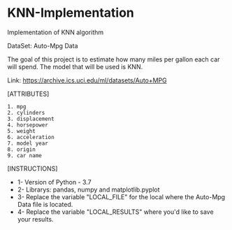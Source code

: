 # KNN-Implementation
Implementation of KNN algorithm


DataSet: Auto-Mpg Data

The goal of this project is to estimate how many miles per gallon each car will spend. The model that will be used is KNN.

Link: https://archive.ics.uci.edu/ml/datasets/Auto+MPG

[ATTRIBUTES]

    1. mpg
    2. cylinders
    3. displacement
    4. horsepower
    5. weight
    6. acceleration
    7. model year
    8. origin
    9. car name


[INSTRUCTIONS]

- 1- Version of Python - 3.7
- 2- Librarys: pandas, numpy and matplotlib.pyplot 
- 3- Replace the variable "LOCAL_FILE" for the local where the Auto-Mpg Data file is located.
- 4- Replace the variable "LOCAL_RESULTS" where you'd like to save your results.

